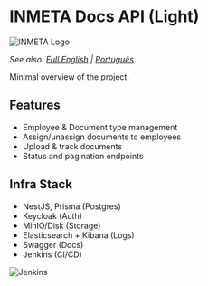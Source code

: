 # INMETA Docs API (Light)

![INMETA Logo](./docs/inmeta-logo.png)

_See also: [Full English](README.md) | [Português](README.pt-BR.md)_

Minimal overview of the project.

## Features
- Employee & Document type management
- Assign/unassign documents to employees
- Upload & track documents
- Status and pagination endpoints

## Infra Stack
- NestJS, Prisma (Postgres)
- Keycloak (Auth)
- MinIO/Disk (Storage)
- Elasticsearch + Kibana (Logs)
- Swagger (Docs)
- Jenkins (CI/CD)

![Jenkins](./docs/jenkins-example.png)
